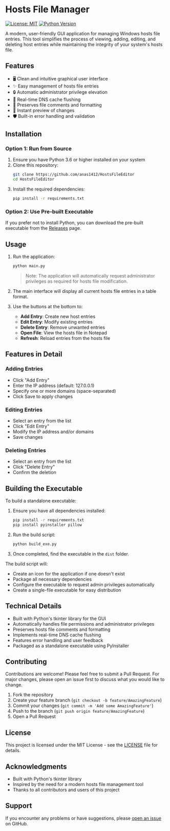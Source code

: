# Hosts File Manager

[![License: MIT](https://img.shields.io/badge/License-MIT-yellow.svg)](https://opensource.org/licenses/MIT)
[![Python Version](https://img.shields.io/badge/python-3.6%2B-blue)](https://www.python.org/downloads/)

A modern, user-friendly GUI application for managing Windows hosts file entries. This tool simplifies the process of viewing, adding, editing, and deleting host entries while maintaining the integrity of your system's hosts file.

## Features

- 🖥️ Clean and intuitive graphical user interface
- ✨ Easy management of hosts file entries
- 🔒 Automatic administrator privilege elevation
- 🔄 Real-time DNS cache flushing
- 📝 Preserves file comments and formatting
- 🎯 Instant preview of changes
- 🛡️ Built-in error handling and validation

## Installation

### Option 1: Run from Source

1. Ensure you have Python 3.6 or higher installed on your system
2. Clone this repository:
   ```bash
   git clone https://github.com/anas1412/HostsFileEditor
   cd HostsFileEditor
   ```
3. Install the required dependencies:
   ```bash
   pip install -r requirements.txt
   ```

### Option 2: Use Pre-built Executable

If you prefer not to install Python, you can download the pre-built executable from the [Releases](https://github.com/yourusername/hostsEditor/releases) page.

## Usage

1. Run the application:
   ```bash
   python main.py
   ```
   > Note: The application will automatically request administrator privileges as required for hosts file modification.

2. The main interface will display all current hosts file entries in a table format.

3. Use the buttons at the bottom to:
   - **Add Entry**: Create new host entries
   - **Edit Entry**: Modify existing entries
   - **Delete Entry**: Remove unwanted entries
   - **Open File**: View the hosts file in Notepad
   - **Refresh**: Reload entries from the hosts file

## Features in Detail

### Adding Entries
- Click "Add Entry"
- Enter the IP address (default: 127.0.0.1)
- Specify one or more domains (space-separated)
- Click Save to apply changes

### Editing Entries
- Select an entry from the list
- Click "Edit Entry"
- Modify the IP address and/or domains
- Save changes

### Deleting Entries
- Select an entry from the list
- Click "Delete Entry"
- Confirm the deletion

## Building the Executable

To build a standalone executable:

1. Ensure you have all dependencies installed:
   ```bash
   pip install -r requirements.txt
   pip install pyinstaller pillow
   ```

2. Run the build script:
   ```bash
   python build_exe.py
   ```

3. Once completed, find the executable in the `dist` folder.

The build script will:
- Create an icon for the application if one doesn't exist
- Package all necessary dependencies
- Configure the executable to request admin privileges automatically
- Create a single-file executable for easy distribution

## Technical Details

- Built with Python's tkinter library for the GUI
- Automatically handles file permissions and administrator privileges
- Preserves hosts file comments and formatting
- Implements real-time DNS cache flushing
- Features error handling and user feedback
- Packaged as a standalone executable using PyInstaller

## Contributing

Contributions are welcome! Please feel free to submit a Pull Request. For major changes, please open an issue first to discuss what you would like to change.

1. Fork the repository
2. Create your feature branch (`git checkout -b feature/AmazingFeature`)
3. Commit your changes (`git commit -m 'Add some AmazingFeature'`)
4. Push to the branch (`git push origin feature/AmazingFeature`)
5. Open a Pull Request

## License

This project is licensed under the MIT License - see the [LICENSE](LICENSE) file for details.

## Acknowledgments

- Built with Python's tkinter library
- Inspired by the need for a modern hosts file management tool
- Thanks to all contributors and users of this project

## Support

If you encounter any problems or have suggestions, please [open an issue](https://github.com/yourusername/hostsEditor/issues) on GitHub.